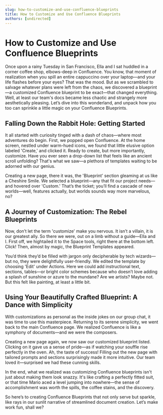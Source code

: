 ```yaml
---
slug: how-to-customize-and-use-confluence-blueprints
title: How to Customize and Use Confluence Blueprints
authors: [undirected]
---
```



# How to Customize and Use Confluence Blueprints

Once upon a rainy Tuesday in San Francisco, Ella and I sat huddled in a corner coffee shop, elbows-deep in Confluence. You know, that moment of realization when you spill an entire cappuccino over your laptop—and your life flashes before your eyes? That was the mood. But as we scrambled to salvage whatever plans were left from the chaos, we discovered a blueprint—a customized Confluence blueprint to be exact—that changed everything. Well, at least our team's docs became less chaotic and strangely more aesthetically pleasing. Let’s dive into this wonderland, and unpack how you too can sprinkle a little magic on your Confluence Blueprints.

## Falling Down the Rabbit Hole: Getting Started

It all started with curiosity tinged with a dash of chaos—where most adventures do begin. First, we popped open Confluence. At the home screen, nestled under warm-hued icons, we found that little elusive option labeled 'Create,' and clicked it. Ready to create, but more importantly, customize. Have you ever seen a drop-down list that feels like an ancient scroll unfolding? That's what we saw—a plethora of templates waiting to be adorned with our genius.

Creating a new page, there it was, the 'Blueprint' section gleaming at us like a Cheshire Smile. We selected a blueprint—any that fit our project needs—and hovered over 'Custom.' That’s the ticket; you’ll find a cascade of new worlds—well, features actually, but worlds sounds way more marvelous, no? 

## A Journey of Customization: The Rebel Blueprints

Now, don’t let the term 'customize' make you nervous. It isn’t a villain, it is our greatest ally. So there we were, out on a limb without a guide—Ella and I. First off, we hightailed it to the Space tools, right there at the bottom left. Click! Then, almost by magic, the Blueprint Templates appeared.

You’d think they’d be filled with jargon only decipherable by tech wizards—but no, they were delightfully user-friendly. We edited the template by choosing 'Edit' under Actions. Here we could add instructional text, sections, tables—or bright color schemes because who doesn’t love adding a splash of sunshine or azure to the mundane? Are we artists? Maybe not. But this felt like painting, at least a little bit.

## Using Your Beautifully Crafted Blueprint: A Dance with Simplicity

With customizations as personal as the inside jokes on our group chat, it was time to use this masterpiece. Returning to its serene simplicity, we went back to the main Confluence page. We realized Confluence is like a symphony of documents—and we were the composers.

Creating a new page again, we now saw our customized blueprint listed. Clicking on it gave us a sense of pride—as if watching your souffle rise perfectly in the oven. Ah, the taste of success! Filling out the new page with tailored prompts and sections surprisingly made it more intuitive. Our team loved it—surprised we had these cunning skills.

In the end, what we realized was customizing Confluence blueprints isn't just about making them look snazzy. It's like crafting a perfectly fitted suit, or that time Mario aced a level jumping into nowhere—the sense of accomplishment was worth the spills, the coffee stains, and the discovery.

So here’s to creating Confluence Blueprints that not only serve but sparkle, like rays in our sunlit narrative of streamlined document creation. Let’s make work fun, shall we?

